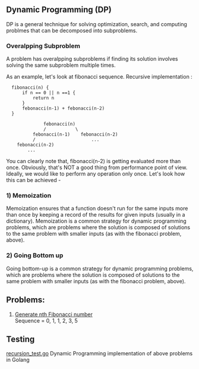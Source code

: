 ## Dynamic Programming (DP)
DP is a general technique for solving optimization, search, and computing problmes that can be decomposed into subproblems. 

### Overalpping Subproblem
A problem has overalpping subproblems if finding its solution involves solving the same subproblem multiple times. 

As an example, let's look at fibonacci sequence. 
Recursive implementation :

 ``` 
   fibonacci(n) {
       if n == 0 || n ==1 {
           return n
       }
       febonacci(n-1) + febonacci(n-2)
   }
 ```
 

                  febonacci(n)
                  /           \
              febonacci(n-1)    febonacci(n-2)
              /                     ...
        febonacci(n-2)  
            ...                       


You can clearly note that, fibonacci(n-2) is getting evaluated more than once. Obviously, that's NOT a good thing from performance point of view. Ideally, we would like to perform any operation only once. Let's look how this can be achieved -

### 1) Memoization
Memoization ensures that a function doesn't run for the same inputs more than once by keeping a record of the results for given inputs (usually in a dictionary).
Memoization is a common strategy for dynamic programming problems, which are problems where the solution is composed of solutions to the same problem with smaller inputs (as with the fibonacci problem, above). 

### 2) Going Bottom up
Going bottom-up is a common strategy for dynamic programming problems, which are problems where the solution is composed of solutions to the same problem with smaller inputs (as with the fibonacci problem, above). 

## Problems: 
1. [Generate nth Fibonacci number](https://github.com/raiskumar/algo-ds/blob/master/dp/fibonacci.go)
<br /> Sequence = 0, 1, 1, 2, 3, 5 

## Testing
 [recursion_test.go](dp_test.go) Dynamic Programming implementation of above problems in Golang
